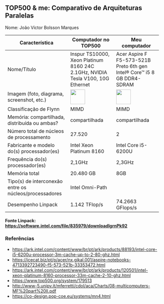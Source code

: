 TOP500 & me: Comparativo de Arquiteturas Paralelas
--------------------------------------------------

Nome: João Víctor Bolsson Marques

| Característica                                            | Computador no TOP500  | Meu computador  |
| --------------------------------------------------------- | --------------------- | --------------- |
| Nome/Título                                               | Inspur TS10000, Xeon Platinum 8160 24C 2.1GHz, NVIDIA Tesla V100, 10G Ethernet  |  Acer Aspire F F5-573-521B Preto 6th gen Intel® Core™ i5 8 GB DDR4-SDRAM  |
| Imagem (foto, diagrama, screenshot, etc.)                 | <img src="https://en.inspur.com/inspur/2228467/2228735/2229448/2229451/2229550/2015082519444542504.jpg" width="48"> | <img src="https://www.celltronics.com.br/imagens/produtos/ELT.NA.003047/ELT.NA.003047-0031/Detalhes2/notebook-acer-f5-573-521b-intel-core-i5-6200u8gb1tbw10156.jpg" width="48">|
| Classificação de Flynn                                    |  MIMD  |   MIMD   |
| Memória: compartilhada, distribuída ou ambas?             |  compartilhada    |  compartilhada  |
| Número total de núcleos de processamento                  |  27.520  |  2  |
| Fabricante e modelo do(s) processador(es)                 |  Intel Xeon Platinum 8160  |  Intel Core i5-6200U  |
| Frequência do(s) processador(es)                          |  2,1GHz   |  2,3GHz |
| Memória total                                             |  20.480 GB  |  8GB  |
| Tipo(s) de interconexão entre os núcleos/processadores    |  Intel Omni-Path  |                 |
| Desempenho Linpack                                        |  1.142 TFlop/s |  74.2663 GFlops/s   |

#### Fonte Linpack: https://software.intel.com/file/835979/downloadIgrnPk92

### Referências
- https://ark.intel.com/content/www/br/pt/ark/products/88193/intel-core-i5-6200u-processor-3m-cache-up-to-2-80-ghz.html
- https://icecat.biz/pt/p/acer/nx.gjkal.001/aspire-notebooks-4713392723490-f5-573-521b-33353472.html
- https://ark.intel.com/content/www/br/pt/ark/products/120501/intel-xeon-platinum-8160-processor-33m-cache-2-10-ghz.html
- https://www.top500.org/system/179513
- http://www-5.unipv.it/mferretti/cdol/aca/Charts/08-multicomputers-MF%20part%20II.pdf
- https://co-design.pop-coe.eu/systems/mn4.html
